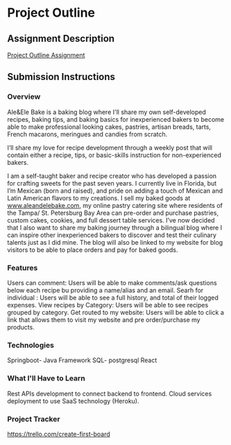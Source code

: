 # Project Outline



## Assignment Description
[Project Outline Assignment](https://education.launchcode.org/liftoff/modules/assignments/project-outline)

## Submission Instructions

### Overview
Ale&Ele Bake is a baking blog where I'll share my own self-developed recipes, baking tips, and baking basics for inexperienced bakers to become able to make professional looking cakes, pastries, artisan breads, tarts, French macarons, meringues and candies from scratch. 

I’ll share  my love for recipe development through a weekly post that will contain either a recipe, tips, or basic-skills instruction for non-experienced bakers.
 
I am a self-taught baker and recipe creator who has developed a passion for crafting sweets for the past seven years.
I currently live in Florida, but I’m Mexican (born and raised), and pride on adding a touch of Mexican and Latin American flavors to my creations. I sell my baked goods at www.aleandelebake.com, my online pastry catering site where residents of the Tampa/ St. Petersburg Bay Area can pre-order and purchase pastries, custom cakes, cookies, and full dessert table services. I’ve now decided that I also want to share my baking journey through a bilingual blog where I can inspire other inexperienced bakers to discover and test their culinary talents just as I did mine. The blog will also be linked to my website for blog visitors to be able to place orders and pay for baked goods. 

### Features
Users can comment: Users will be able to make comments/ask questions below each recipe bu providing a name/alias and an email.
Searh for individual : Users will be able to see a full history, and total of their logged expenses.
View recipes by Category: Users will be able to see recipes grouped by category.
Get routed to my website: Users will be able to click a link that allows them to visit my website and pre order/purchase my products.


### Technologies
Springboot- Java Framework
SQL- postgresql
React

### What I'll Have to Learn
Rest APIs development to connect backend to frontend. 
Cloud services deployment to use SaaS technology (Heroku). 

### Project Tracker
https://trello.com/create-first-board
